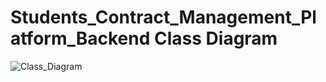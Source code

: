 # Students_Contract_Management_Platform_Backend Class Diagram 
![Class_Diagram](https://user-images.githubusercontent.com/55166949/209888553-340dbca5-6a49-4236-a547-0f676de30238.png)
